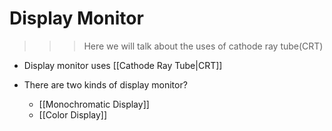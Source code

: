 # Display Monitor
>>>Here we will talk about the uses of cathode ray tube(CRT)

- Display monitor uses [[Cathode Ray Tube|CRT]]

- There are two kinds of display monitor?
	- [[Monochromatic Display]]
	- [[Color Display]]


